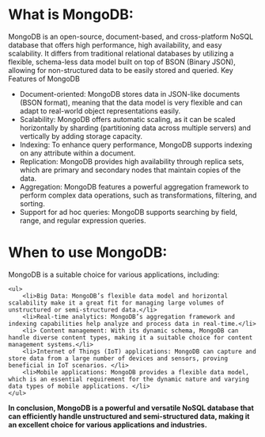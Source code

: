 <h1>What is MongoDB: </h1>

<p>MongoDB is an open-source, document-based, and cross-platform NoSQL database that offers high performance, high availability, and easy scalability. It differs from traditional relational databases by utilizing a flexible, schema-less data model built on top of BSON (Binary JSON), allowing for non-structured data to be easily stored and queried.
Key Features of MongoDB</p>

<ul>
    <li>Document-oriented: MongoDB stores data in JSON-like documents (BSON format), meaning that the data model is very flexible and can adapt to real-world object representations easily.</li>
    <li> Scalability: MongoDB offers automatic scaling, as it can be scaled horizontally by sharding (partitioning data across multiple servers) and vertically by adding storage capacity.</li>
    <li>Indexing: To enhance query performance, MongoDB supports indexing on any attribute within a document.</li>
    <li>Replication: MongoDB provides high availability through replica sets, which are primary and secondary nodes that maintain copies of the data.</li>
    <li> Aggregation: MongoDB features a powerful aggregation framework to perform complex data operations, such as transformations, filtering, and sorting.</li>
    <li> Support for ad hoc queries: MongoDB supports searching by field, range, and regular expression queries.
</li>
</ul>
       
<h1>When to use MongoDB: </h1>

<p> MongoDB is a suitable choice for various applications, including:</p>

    <ul>
        <li>Big Data: MongoDB’s flexible data model and horizontal scalability make it a great fit for managing large volumes of unstructured or semi-structured data.</li>
        <li>Real-time analytics: MongoDB’s aggregation framework and indexing capabilities help analyze and process data in real-time.</li>
        <li> Content management: With its dynamic schema, MongoDB can handle diverse content types, making it a suitable choice for content management systems.</li>
        <li>Internet of Things (IoT) applications: MongoDB can capture and store data from a large number of devices and sensors, proving beneficial in IoT scenarios. </li>
        <li>Mobile applications: MongoDB provides a flexible data model, which is an essential requirement for the dynamic nature and varying data types of mobile applications. </li>
    </ul>
    

    
   

    
    

<b>In conclusion, MongoDB is a powerful and versatile NoSQL database that can efficiently handle unstructured and semi-structured data, making it an excellent choice for various applications and industries.</b>
